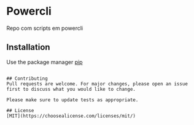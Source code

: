 # Powercli

Repo com scripts em powercli

## Installation

Use the package manager [pip](https://pip.pypa.io/en/stable/) 
```

## Contributing
Pull requests are welcome. For major changes, please open an issue first to discuss what you would like to change.

Please make sure to update tests as appropriate.

## License
[MIT](https://choosealicense.com/licenses/mit/)
